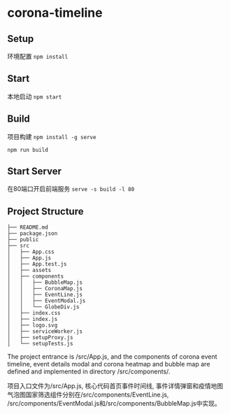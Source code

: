 # corona-timeline

## Setup
环境配置 `npm install`

## Start
本地启动 `npm start`

## Build
项目构建
`npm install -g serve`

`npm run build`

## Start Server
在80端口开启前端服务
`serve -s build -l 80`

## Project Structure
```
├── README.md
├── package.json
├── public
├── src
│   ├── App.css
│   ├── App.js 
│   ├── App.test.js
│   ├── assets
│   ├── components
│   │   ├── BubbleMap.js
│   │   ├── CoronaMap.js
│   │   ├── EventLine.js
│   │   ├── EventModal.js
│   │   └── GlobeDiv.js
│   ├── index.css
│   ├── index.js
│   ├── logo.svg
│   ├── serviceWorker.js
│   ├── setupProxy.js
│   └── setupTests.js
```
The project entrance is /src/App.js, and the components of corona event timeline, event details modal and corona heatmap 
and bubble map are defined and implemented in directory /src/components/.

项目入口文件为/src/App.js, 核心代码首页事件时间线, 事件详情弹窗和疫情地图气泡图国家筛选组件分别在/src/components/EventLine.js, /src/components/EventModal.js和/src/components/BubbleMap.js中实现。
